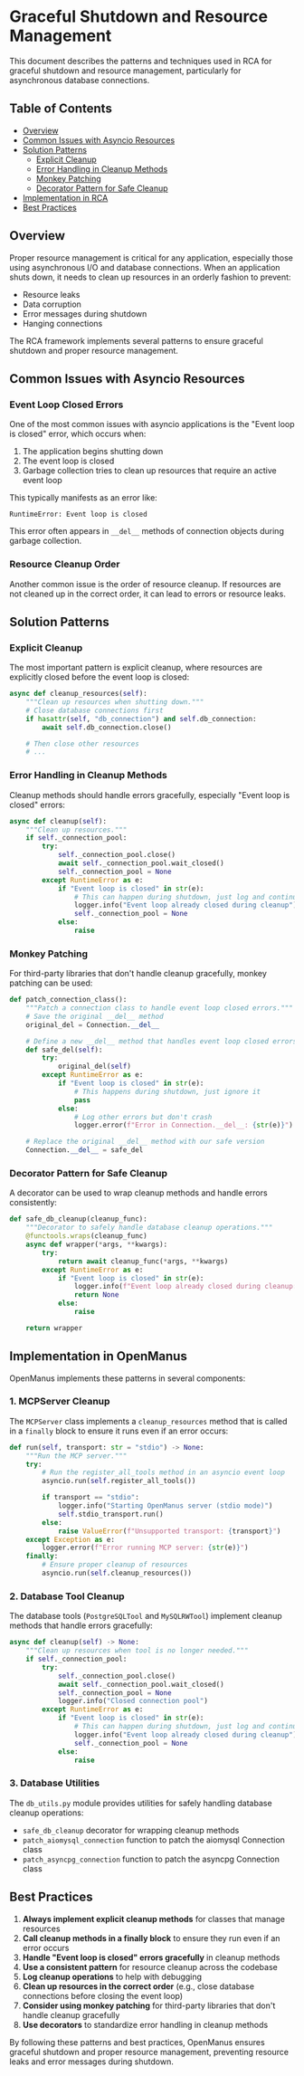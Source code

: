 # Graceful Shutdown and Resource Management

This document describes the patterns and techniques used in RCA for graceful shutdown and resource management, particularly for asynchronous database connections.

## Table of Contents

- [Overview](#overview)
- [Common Issues with Asyncio Resources](#common-issues-with-asyncio-resources)
- [Solution Patterns](#solution-patterns)
  - [Explicit Cleanup](#explicit-cleanup)
  - [Error Handling in Cleanup Methods](#error-handling-in-cleanup-methods)
  - [Monkey Patching](#monkey-patching)
  - [Decorator Pattern for Safe Cleanup](#decorator-pattern-for-safe-cleanup)
- [Implementation in RCA](#implementation-in-rca)
- [Best Practices](#best-practices)

## Overview

Proper resource management is critical for any application, especially those using asynchronous I/O and database connections. When an application shuts down, it needs to clean up resources in an orderly fashion to prevent:

- Resource leaks
- Data corruption
- Error messages during shutdown
- Hanging connections

The RCA framework implements several patterns to ensure graceful shutdown and proper resource management.

## Common Issues with Asyncio Resources

### Event Loop Closed Errors

One of the most common issues with asyncio applications is the "Event loop is closed" error, which occurs when:

1. The application begins shutting down
2. The event loop is closed
3. Garbage collection tries to clean up resources that require an active event loop

This typically manifests as an error like:

```
RuntimeError: Event loop is closed
```

This error often appears in `__del__` methods of connection objects during garbage collection.

### Resource Cleanup Order

Another common issue is the order of resource cleanup. If resources are not cleaned up in the correct order, it can lead to errors or resource leaks.

## Solution Patterns

### Explicit Cleanup

The most important pattern is explicit cleanup, where resources are explicitly closed before the event loop is closed:

```python
async def cleanup_resources(self):
    """Clean up resources when shutting down."""
    # Close database connections first
    if hasattr(self, "db_connection") and self.db_connection:
        await self.db_connection.close()

    # Then close other resources
    # ...
```

### Error Handling in Cleanup Methods

Cleanup methods should handle errors gracefully, especially "Event loop is closed" errors:

```python
async def cleanup(self):
    """Clean up resources."""
    if self._connection_pool:
        try:
            self._connection_pool.close()
            await self._connection_pool.wait_closed()
            self._connection_pool = None
        except RuntimeError as e:
            if "Event loop is closed" in str(e):
                # This can happen during shutdown, just log and continue
                logger.info("Event loop already closed during cleanup")
                self._connection_pool = None
            else:
                raise
```

### Monkey Patching

For third-party libraries that don't handle cleanup gracefully, monkey patching can be used:

```python
def patch_connection_class():
    """Patch a connection class to handle event loop closed errors."""
    # Save the original __del__ method
    original_del = Connection.__del__

    # Define a new __del__ method that handles event loop closed errors
    def safe_del(self):
        try:
            original_del(self)
        except RuntimeError as e:
            if "Event loop is closed" in str(e):
                # This happens during shutdown, just ignore it
                pass
            else:
                # Log other errors but don't crash
                logger.error(f"Error in Connection.__del__: {str(e)}")

    # Replace the original __del__ method with our safe version
    Connection.__del__ = safe_del
```

### Decorator Pattern for Safe Cleanup

A decorator can be used to wrap cleanup methods and handle errors consistently:

```python
def safe_db_cleanup(cleanup_func):
    """Decorator to safely handle database cleanup operations."""
    @functools.wraps(cleanup_func)
    async def wrapper(*args, **kwargs):
        try:
            return await cleanup_func(*args, **kwargs)
        except RuntimeError as e:
            if "Event loop is closed" in str(e):
                logger.info(f"Event loop already closed during cleanup: {str(e)}")
                return None
            else:
                raise

    return wrapper
```

## Implementation in OpenManus

OpenManus implements these patterns in several components:

### 1. MCPServer Cleanup

The `MCPServer` class implements a `cleanup_resources` method that is called in a `finally` block to ensure it runs even if an error occurs:

```python
def run(self, transport: str = "stdio") -> None:
    """Run the MCP server."""
    try:
        # Run the register_all_tools method in an asyncio event loop
        asyncio.run(self.register_all_tools())

        if transport == "stdio":
            logger.info("Starting OpenManus server (stdio mode)")
            self.stdio_transport.run()
        else:
            raise ValueError(f"Unsupported transport: {transport}")
    except Exception as e:
        logger.error(f"Error running MCP server: {str(e)}")
    finally:
        # Ensure proper cleanup of resources
        asyncio.run(self.cleanup_resources())
```

### 2. Database Tool Cleanup

The database tools (`PostgreSQLTool` and `MySQLRWTool`) implement cleanup methods that handle errors gracefully:

```python
async def cleanup(self) -> None:
    """Clean up resources when tool is no longer needed."""
    if self._connection_pool:
        try:
            self._connection_pool.close()
            await self._connection_pool.wait_closed()
            self._connection_pool = None
            logger.info("Closed connection pool")
        except RuntimeError as e:
            if "Event loop is closed" in str(e):
                # This can happen during shutdown, just log and continue
                logger.info("Event loop already closed during cleanup")
                self._connection_pool = None
            else:
                raise
```

### 3. Database Utilities

The `db_utils.py` module provides utilities for safely handling database cleanup operations:

- `safe_db_cleanup` decorator for wrapping cleanup methods
- `patch_aiomysql_connection` function to patch the aiomysql Connection class
- `patch_asyncpg_connection` function to patch the asyncpg Connection class

## Best Practices

1. **Always implement explicit cleanup methods** for classes that manage resources
2. **Call cleanup methods in a finally block** to ensure they run even if an error occurs
3. **Handle "Event loop is closed" errors gracefully** in cleanup methods
4. **Use a consistent pattern** for resource cleanup across the codebase
5. **Log cleanup operations** to help with debugging
6. **Clean up resources in the correct order** (e.g., close database connections before closing the event loop)
7. **Consider using monkey patching** for third-party libraries that don't handle cleanup gracefully
8. **Use decorators** to standardize error handling in cleanup methods

By following these patterns and best practices, OpenManus ensures graceful shutdown and proper resource management, preventing resource leaks and error messages during shutdown.
